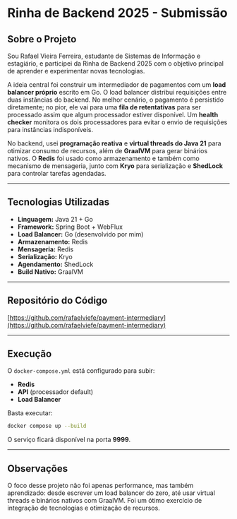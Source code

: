 # Rinha de Backend 2025 - Submissão

## Sobre o Projeto

Sou Rafael Vieira Ferreira, estudante de Sistemas de Informação e estagiário, e participei da Rinha de Backend 2025 com o objetivo principal de aprender e experimentar novas tecnologias.

A ideia central foi construir um intermediador de pagamentos com um **load balancer próprio** escrito em Go. O load balancer distribui requisições entre duas instâncias do backend. No melhor cenário, o pagamento é persistido diretamente; no pior, ele vai para uma **fila de retentativas** para ser processado assim que algum processador estiver disponível. Um **health checker** monitora os dois processadores para evitar o envio de requisições para instâncias indisponíveis.

No backend, usei **programação reativa** e **virtual threads do Java 21** para otimizar consumo de recursos, além de **GraalVM** para gerar binários nativos. O **Redis** foi usado como armazenamento e também como mecanismo de mensageria, junto com **Kryo** para serialização e **ShedLock** para controlar tarefas agendadas.

---

## Tecnologias Utilizadas

* **Linguagem:** Java 21 + Go
* **Framework:** Spring Boot + WebFlux
* **Load Balancer:** Go (desenvolvido por mim)
* **Armazenamento:** Redis
* **Mensageria:** Redis
* **Serialização:** Kryo
* **Agendamento:** ShedLock
* **Build Nativo:** GraalVM

---

## Repositório do Código

[https://github.com/rafaelviefe/payment-intermediary](https://github.com/rafaelviefe/payment-intermediary)

---

## Execução

O `docker-compose.yml` está configurado para subir:

* **Redis**
* **API** (processador default)
* **Load Balancer**

Basta executar:

```bash
docker compose up --build
```

O serviço ficará disponível na porta **9999**.

---

## Observações

O foco desse projeto não foi apenas performance, mas também aprendizado: desde escrever um load balancer do zero, até usar virtual threads e binários nativos com GraalVM. Foi um ótimo exercício de integração de tecnologias e otimização de recursos.
